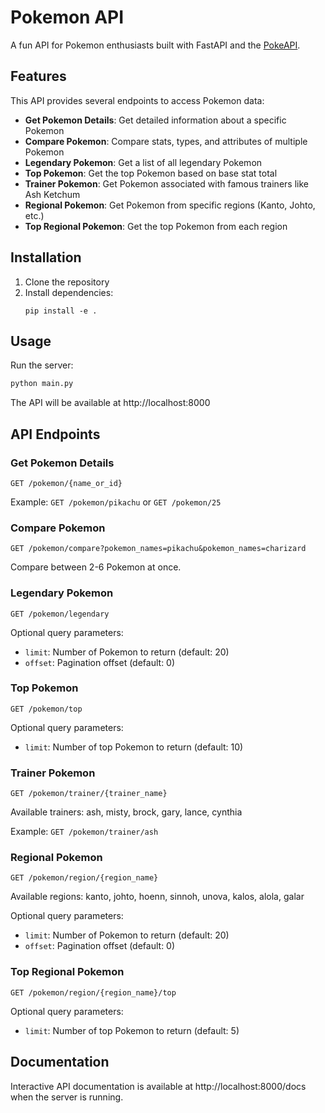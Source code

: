 # Pokemon API

A fun API for Pokemon enthusiasts built with FastAPI and the [PokeAPI](https://pokeapi.co/).

## Features

This API provides several endpoints to access Pokemon data:

- **Get Pokemon Details**: Get detailed information about a specific Pokemon
- **Compare Pokemon**: Compare stats, types, and attributes of multiple Pokemon
- **Legendary Pokemon**: Get a list of all legendary Pokemon
- **Top Pokemon**: Get the top Pokemon based on base stat total
- **Trainer Pokemon**: Get Pokemon associated with famous trainers like Ash Ketchum
- **Regional Pokemon**: Get Pokemon from specific regions (Kanto, Johto, etc.)
- **Top Regional Pokemon**: Get the top Pokemon from each region

## Installation

1. Clone the repository
2. Install dependencies:
   ```
   pip install -e .
   ```

## Usage

Run the server:

```bash
python main.py
```

The API will be available at http://localhost:8000

## API Endpoints

### Get Pokemon Details

```
GET /pokemon/{name_or_id}
```

Example: `GET /pokemon/pikachu` or `GET /pokemon/25`

### Compare Pokemon

```
GET /pokemon/compare?pokemon_names=pikachu&pokemon_names=charizard
```

Compare between 2-6 Pokemon at once.

### Legendary Pokemon

```
GET /pokemon/legendary
```

Optional query parameters:
- `limit`: Number of Pokemon to return (default: 20)
- `offset`: Pagination offset (default: 0)

### Top Pokemon

```
GET /pokemon/top
```

Optional query parameters:
- `limit`: Number of top Pokemon to return (default: 10)

### Trainer Pokemon

```
GET /pokemon/trainer/{trainer_name}
```

Available trainers: ash, misty, brock, gary, lance, cynthia

Example: `GET /pokemon/trainer/ash`

### Regional Pokemon

```
GET /pokemon/region/{region_name}
```

Available regions: kanto, johto, hoenn, sinnoh, unova, kalos, alola, galar

Optional query parameters:
- `limit`: Number of Pokemon to return (default: 20)
- `offset`: Pagination offset (default: 0)

### Top Regional Pokemon

```
GET /pokemon/region/{region_name}/top
```

Optional query parameters:
- `limit`: Number of top Pokemon to return (default: 5)

## Documentation

Interactive API documentation is available at http://localhost:8000/docs when the server is running.